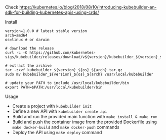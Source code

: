 Check https://kubernetes.io/blog/2018/08/10/introducing-kubebuilder-an-sdk-for-building-kubernetes-apis-using-crds/

Install

```
version=1.0.0 # latest stable version
arch=amd64
os=linux # or darwin

# download the release
curl -L -O https://github.com/kubernetes-sigs/kubebuilder/releases/download/v${version}/kubebuilder_${version}_${os}_${arch}.tar.gz

# extract the archive
tar -zxvf kubebuilder_${version}_${os}_${arch}.tar.gz
sudo mv kubebuilder_${version}_${os}_${arch} /usr/local/kubebuilder

# update your PATH to include /usr/local/kubebuilder/bin
export PATH=$PATH:/usr/local/kubebuilder/bin
```

Usage

* Create a project with `kubebuilder init`
* Define a new API with `kubebuilder create api`
* Build and run the provided main function with `make install & make run`
* Build and push the container image from the provided Dockerfile using `make docker-build` and `make docker-push` commands
* Deploy the API using `make deploy` command
